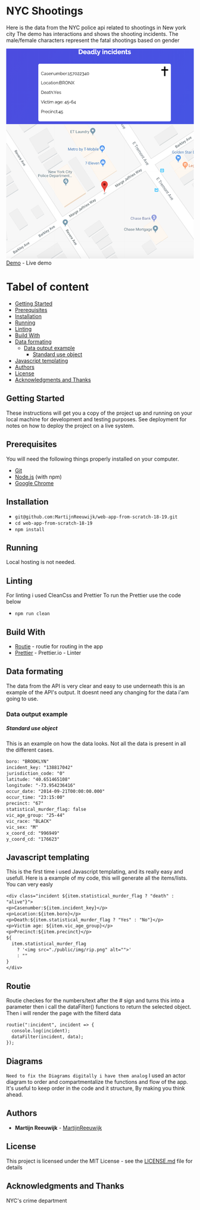 # NYC Shootings

Here is the data from the NYC police api related to shootings in New york city
The demo has interactions and shows the shooting incidents.
The male/female characters represent the fatal shootings based on gender

![Maps API](https://github.com/MartijnReeuwijk/web-app-from-scratch-18-19/blob/master/week2/public/img/demo.png)
[Demo](https://martijnreeuwijk.github.io/web-app-from-scratch-18-19/week2/#allCases) - Live demo

# Tabel of content

- [Getting Started](#getting-started)
- [Prerequisites](#prerequisites)
- [Installation](#installation)
- [Running](#running)
- [Linting](#linting)
- [Build With](#build-with)
- [Data formating](#data-formating)
  - [Data output example](#data-output-example)
    - [Standard use object](#standard-use-object)
- [Javascript templating](#javascript-templating)
- [Authors](#authors)
- [License](#license)
- [Acknowledgments and Thanks](#acknowledgments-and-thanks)

## Getting Started

These instructions will get you a copy of the project up and running on your local machine for development and testing purposes. See deployment for notes on how to deploy the project on a live system.

## Prerequisites

You will need the following things properly installed on your computer.

- [Git](https://git-scm.com/)
- [Node.js](https://nodejs.org/) (with npm)
- [Google Chrome](https://google.com/chrome/)

## Installation

- `git@github.com:MartijnReeuwijk/web-app-from-scratch-18-19.git`
- `cd web-app-from-scratch-18-19`
- `npm install`

## Running

Local hosting is not needed.

## Linting

For linting i used CleanCss and Prettier
To run the Prettier use the code below

- `npm run clean`

## Build With

- [Routie](http://projects.jga.me/routie/) - routie for routing in the app
- [Prettier](https://prettier.io/docs/en/options.html) - Prettier.io - Linter

## Data formating

The data from the API is very clear and easy to use underneath this is an example of the API's output.
It doesnt need any changing for the data i'am going to use.

### Data output example

##### Standard use object

This is an example on how the data looks.
Not all the data is present in all the different cases.

```
boro: "BROOKLYN"
incident_key: "138817042"
jurisdiction_code: "0"
latitude: "40.651465108"
longitude: "-73.954236416"
occur_date: "2014-09-21T00:00:00.000"
occur_time: "23:15:00"
precinct: "67"
statistical_murder_flag: false
vic_age_group: "25-44"
vic_race: "BLACK"
vic_sex: "M"
x_coord_cd: "996949"
y_coord_cd: "176623"
```

## Javascript templating

This is the first time i used Javascript templating, and its really easy and usefull.
Here is a example of my code, this will generate all the items/lists.
You can very easly

```
<div class="incident ${item.statistical_murder_flag ? "death" : "alive"}">
<p>Casenumber:${item.incident_key}</p>
<p>Location:${item.boro}</p>
<p>Death:${item.statistical_murder_flag ? "Yes" : "No"}</p>
<p>Victim age: ${item.vic_age_group}</p>
<p>Precinct:${item.precinct}</p>
${
  item.statistical_murder_flag
    ? '<img src="./public/img/rip.png" alt="">'
    : ""
}
</div>
```

## Routie

Routie checkes for the numbers/text after the # sign and turns this into a parameter then i call the dataFilter() functions to return the selected object.
Then i will render the page with the filterd data

```
routie(":incident", incident => {
  console.log(incident);
  dataFilter(incident, data);
});
```

## Diagrams

`Need to fix the Diagrams digitally i have them analog`
I used an actor diagram to order and compartmentalize the functions and flow of the app. It's useful to keep order in the code and it structure, By making you think ahead.

## Authors

- **Martijn Reeuwijk** - [MartijnReeuwijk](https://github.com/MartijnReeuwijk)

## License

This project is licensed under the MIT License - see the [LICENSE.md](LICENSE.md) file for details

## Acknowledgments and Thanks

NYC's crime department
